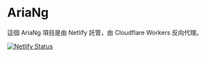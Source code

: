# AriaNg
這個 AriaNg 項目是由 Netlify 託管，由 Cloudflare Workers 反向代理。

[![Netlify Status](https://api.netlify.com/api/v1/badges/1b9719dc-8800-4e6f-9c6e-bdcf6170104a/deploy-status)](https://app.netlify.com/sites/lmly9193-ariang/deploys)
